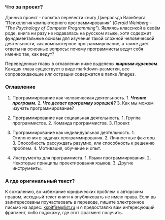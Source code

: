 ### Что за проект?
Данный проект - попытка перевести книгу Джеральда Вайнберга "Психология компьютерного программирования" (_Gerald Weinberg - "The Psychology of Computer Programming"_). Являясь классикой в своём роде, книга ни разу не издавалась на русском языке, хотя содержит фундаментальные основы для изучения такой сложной человеческой деятельности, как компьютерное программирование, а также даёт ответы на основные вопросы: почему программисты ведут себя именно так, как ведут?

Переведенные главы в оглавлении ниже выделены **_жирным курсивом_**. Каждая глава существует в виде markdown-разметки, все сопровождающие иллюстрации содержатся в папке /images.

### Оглавление
  1. Программирование как человеческая деятельность.
    1. **_Чтение программ._**
    2. **_Что делает программу хорошей?_**
    3. Как мы можем изучать программирование?

  2. Программирование как социальная деятельность.
    1. Группа программистов.
    2. Команда программистов.
    3. Проект.

  3. Программирование как индивидуальная деятельность.
    1. Отклонения в задачах программирования.
    2. Личностные факторы.
    3. Способность рассуждать разумно, или способность к решению проблем.
    4. Мотивация, обучение и опыт.

  4. Инструменты для программиста.
    1. Языки программирования.
    2. Некоторые принципы проектирования языков.
    3. Другие инструменты.
    
### А где оригинальный текст?
К сожалению, во избежание юридических проблем с авторским правом, исходный текст книги я опубликовать не имею права. Если вы заинтересованы поучаствовать в переводе, пишите электронное письмо на адрес: kspitfire@list.ru и я предоставлю вам интересующий фрагмент, либо подскажу, где этот фрагмент получить.
